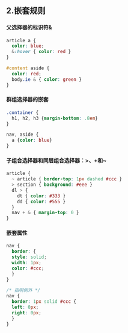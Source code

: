 ## 2.嵌套规则

#### 父选择器的标识符&

```scss
article a {
  color: blue;
  &:hover { color: red }
}

#content aside {
  color: red;
  body.ie & { color: green }
}
```

#### 群组选择器的嵌套

```scss
.container {
  h1, h2, h3 {margin-bottom: .8em}
}

nav, aside {
  a {color: blue}
}
```

#### 子组合选择器和同层组合选择器：>、+和~

```scss
article {
  ~ article { border-top: 1px dashed #ccc }
  > section { background: #eee }
  dl > {
    dt { color: #333 }
    dd { color: #555 }
  }
  nav + & { margin-top: 0 }
}
```

#### 嵌套属性

```scss
nav {
  border: {
  style: solid;
  width: 1px;
  color: #ccc;
  }
}

/* 指明例外 */
nav {
  border: 1px solid #ccc {
  left: 0px;
  right: 0px;
  }
}
```